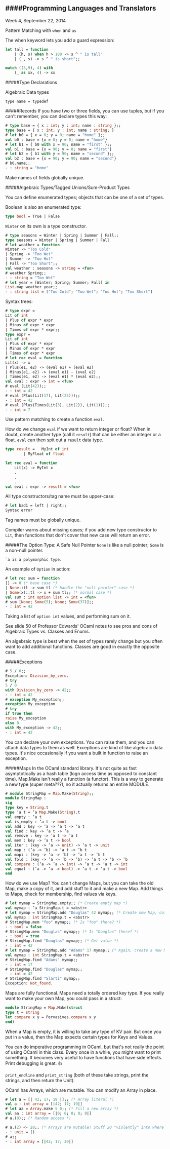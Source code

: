 ####Programming Languages and Translators
---
Week 4, September 22, 2014

Pattern Matching with `when` and `as`

The when keyword lets you add a guard expression:

```ocaml
let tall = function
	| (h, s) when h > 180 -> s ^ " is tall"
	| (_, s) -> s ^ " is short";;
```

```ocaml
match ((3,9), 4) with
	(_ as xx, 4) -> xx
```

#####Type Declarations 

Algebraic Data types

`type name = typedef`

#####Records
If you have two or three fields, you can use tuples, but if you can't remember, you can declare types this way:

```ocaml
# type base = { x : int; y : int; name : string };;
type base = { x : int; y : int; name : string; }
# let b0 = { x = 0; y = 0; name = "home" };;
val b0 : base = {x = 0; y = 0; name = "home"}
# let b1 = { b0 with x = 90; name = "first" };;
val b1 : base = {x = 90; y = 0; name = "first"}
# let b2 = { b1 with y = 90; name = "second" };;
val b2 : base = {x = 90; y = 90; name = "second"}
# b0.name;;
- : string = "home"
```

Make names of fields globally unique.

#####Algebraic Types/Tagged Unions/Sum-Product Types

You can define enumerated types; objects that can be one of a set of types.

Boolean is also an enumerated type:

```ocaml
type bool = True | False
```

`Winter` on its own is a type constructor.

```ocaml
# type seasons = Winter | Spring | Summer | Fall;;
type seasons = Winter | Spring | Summer | Fall
# let weather = function
Winter -> "Too Cold"
| Spring -> "Too Wet"
| Summer -> "Too Hot"
| Fall -> "Too Short";;
val weather : seasons -> string = <fun>
# weather Spring;;
- : string = "Too Wet"
# let year = [Winter; Spring; Summer; Fall] in
List.map weather year;;
- : string list = ["Too Cold"; "Too Wet"; "Too Hot"; "Too Short"]
```

Syntax trees:

```ocaml
# type expr =
Lit of int
| Plus of expr * expr
| Minus of expr * expr
| Times of expr * expr;;
type expr =
Lit of int
| Plus of expr * expr
| Minus of expr * expr
| Times of expr * expr
# let rec eval = function
Lit(x) -> x
| Plus(e1, e2) -> (eval e1) + (eval e2)
| Minus(e1, e2) -> (eval e1) - (eval e2)
| Times(e1, e2) -> (eval e1) * (eval e2);;
val eval : expr -> int = <fun>
# eval (Lit(42));;
- : int = 42
# eval (Plus(Lit(17), Lit(25)));;
- : int = 42
# eval (Plus(Times(Lit(3), Lit(2)), Lit(1)));;
- : int = 7
```
Use pattern matching to create a function `eval`.

How do we change `eval` if we want to return integer or float? When in doubt, create another type (call it `result`) that can be either an integer or a float. `eval` can then spit out a `result` data type.

```ocaml
type result = 	MyInt of int
		| MyFloat of float
```

```ocaml
let rec eval = function 
	Lit(x) -> MyInt x
	.
	.
	.
val eval : expr -> result = <fun>
```

All type constructors/tag name must be upper-case:

```ocaml
# let bad1 = left | right;;
Syntax error
```

Tag names must be globally unique.

Compiler warns about missing cases; if you add new type constructor to `Lit`, then functions that don't cover that new case will return an error.

#####The Option Type: A Safe Null Pointer
`None` is like a null pointer; `Some` is a non-null pointer.

```
`a is a polymorphic type.
```

An example of `Option` in action:

```ocaml
# let rec sum = function
[] -> 0 (* base case *)
| None::tl -> sum tl (* handle the "null pointer" case *)
| Some(x)::tl -> x + sum tl;; (* normal case *)
val sum : int option list -> int = <fun>
# sum [None; Some(5); None; Some(37)];;
- : int = 42
```

Taking a list of `option int` values, and performing sum on it.

See slide 50 of Professor Edwards' OCaml notes to see pros and cons of Algebraic Types vs. Classes and Enums.

An algebraic type is best when the set of types rarely change but you often want to add additional functions. Classes are good in exactly the opposite case.

#####Exceptions
```ocaml
# 5 / 0;;
Exception: Division_by_zero.
# try
5 / 0
with Division_by_zero -> 42;;
- : int = 42
# exception My_exception;;
exception My_exception
# try
if true then
raise My_exception
else 0
with My_exception -> 42;;
- : int = 42
```

You can declare your own exceptions. You can raise them, and you can attach data types to them as well. Exceptions are kind of like algebraic data types. It's nice occasionally if you want a built in function to raise an exception. 

#####Maps
In the OCaml standard library. It's not quite as fast asymptotically as a hash table (logn access time as opposed to constant time). Map.Make isn't really a function (a functor). This is a way to generate a new type (super meta???), no it actually returns an entire MODULE. 

```ocaml
# module StringMap = Map.Make(String);;
module StringMap :
sig
type key = String.t
type ’a t = ’a Map.Make(String).t
val empty : ’a t
val is_empty : ’a t -> bool
val add : key -> ’a -> ’a t -> ’a t
val find : key -> ’a t -> ’a
val remove : key -> ’a t -> ’a t
val mem : key -> ’a t -> bool
val iter : (key -> ’a -> unit) -> ’a t -> unit
val map : (’a -> ’b) -> ’a t -> ’b t
val mapi : (key -> ’a -> ’b) -> ’a t -> ’b t
val fold : (key -> ’a -> ’b -> ’b) -> ’a t -> ’b -> ’b
val compare : (’a -> ’a -> int) -> ’a t -> ’a t -> int
val equal : (’a -> ’a -> bool) -> ’a t -> ’a t -> bool
end
```

How do we use Map? You can't change Maps, but you can take the old Map, make a copy of it, and add stuff to it and make a new Map. Add things to Maps, check for membership, find values via keys.

```ocaml
# let mymap = StringMap.empty;; (* Create empty map *)
val mymap : ’a StringMap.t = <abstr>
# let mymap = StringMap.add "Douglas" 42 mymap;; (* Create new Map, coincidentally called mymap. Add pair *)
val mymap : int StringMap.t = <abstr>
# StringMap.mem "foo" mymap;; (* Is "foo" there? *)
- : bool = false
# StringMap.mem "Douglas" mymap;; (* Is "Douglas" there? *)
- : bool = true
# StringMap.find "Douglas" mymap;; (* Get value *)
- : int = 42
# let mymap = StringMap.add "Adams" 17 mymap;; (* Again, create a new Map. *)
val mymap : int StringMap.t = <abstr>
# StringMap.find "Adams" mymap;;
- : int = 17
# StringMap.find "Douglas" mymap;;
- : int = 42
# StringMap.find "Slarti" mymap;;
Exception: Not_found.
```

Maps are fully functional. Maps need a totally ordered key type. If you really want to make your own Map, you could pass in a struct:

```ocaml
module StringMap = Map.Make(struct
type t = string
let compare x y = Pervasives.compare x y
end)
```

When a Map is empty, it is willing to take any type of KV pair. But once you put in a value, then the Map expects certain types for Keys and Values.

You can do imperative programming in OCaml, but that's not really the point of using OCaml in this class. 
Every once in a while, you might want to print something. It becomes very useful to have functions that have side effects. 
Print debugging is great. :thumbsup:

`print_endline` and `print_string` (both of these take strings, print the strings, and then return the Unit). 

OCaml has Arrays, which are mutable. You can modify an Array in place. 

```ocaml
# let a = [| 42; 17; 19 |];; (* Array literal *)
val a : int array = [|42; 17; 19|]
# let aa = Array.make 5 0;; (* Fill a new array *)
val aa : int array = [|0; 0; 0; 0; 0|]
# a.(0);; (* Random access *)
```

```ocaml
# a.(2) <- 20;; (* Arrays are mutable! Stuff 20 "violently" into where 2 was. *)
- : unit = ()
# a;;
- : int array = [|42; 17; 20|]
```
